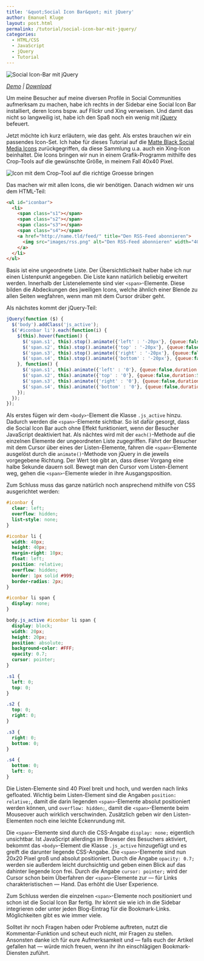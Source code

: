 ```yaml
---
title: '&quot;Social Icon Bar&quot; mit jQuery'
author: Emanuel Kluge
layout: post.html
permalink: /tutorial/social-icon-bar-mit-jquery/
categories:
  - HTML/CSS
  - JavaScript
  - jQuery
  - Tutorial
---
```


<noscript data-src="/wp-content/uploads/2009/10/social-icon-bar-mit-jquery.jpg" data-alt="Social Icon-Bar mit jQuery">
<img src="/wp-content/uploads/2009/10/social-icon-bar-mit-jquery.jpg" alt="Social Icon-Bar mit jQuery">
</noscript>

*[Demo][demo] | [Download][download]*

Um meine Besucher auf meine diversen Profile in Social Communities aufmerksam zu machen, habe ich rechts in der Sidebar eine Social Icon Bar installiert, deren Icons bspw. auf Flickr und Xing verweisen. Und damit das nicht so langweilig ist, habe ich den Spaß noch ein wenig mit [jQuery][jquery] befeuert.

Jetzt möchte ich kurz erläutern, wie das geht. Als erstes brauchen wir ein passendes Icon-Set. Ich habe für dieses Tutorial auf die [Matte Black Social Media Icons][webtreats] zurückgegriffen, da diese Sammlung u.a. auch ein Xing-Icon beinhaltet. Die Icons bringen wir nun in einem Grafik-Programm mithilfe des Crop-Tools auf die gewünschte Größe, in meinem Fall 40x40 Pixel.

<noscript data-src="/wp-content/uploads/2009/10/icon-crop-tool.jpg" data-alt="Icon mit dem Crop-Tool auf die richtige Groesse bringen">
<img src="/wp-content/uploads/2009/10/icon-crop-tool.jpg" alt="Icon mit dem Crop-Tool auf die richtige Groesse bringen">
</noscript>

Das machen wir mit allen Icons, die wir benötigen. Danach widmen wir uns dem HTML-Teil:

```html
<ul id="iconbar">
  <li>
    <span class="s1"></span>
    <span class="s2"></span>
    <span class="s3"></span>
    <span class="s4"></span>
    <a href="http://name.tld/feed/" title="Den RSS-Feed abonnieren">
      <img src="images/rss.png" alt="Den RSS-Feed abonnieren" width="40" height="40" title="Den RSS-Feed abonnieren" />
    </a>
  </li>
</ul>
```

Basis ist eine ungeordnete Liste. Der Übersichtlichkeit halber habe ich nur einen Listenpunkt angegeben. Die Liste kann natürlich beliebig erweitert werden. Innerhalb der Listenelemente sind vier `<span>`-Elemente. Diese bilden die Abdeckungen des jweiligen Icons, welche ähnlich einer Blende zu allen Seiten wegfahren, wenn man mit dem Cursor drüber geht.

Als nächstes kommt der jQuery-Teil:

```javascript
jQuery(function ($) {
  $('body').addClass('js_active');
  $('#iconbar li').each(function(i) {
    $(this).hover(function() {
      $('span.s1', this).stop().animate({'left' : '-20px'}, {queue:false,duration:500});
      $('span.s2', this).stop().animate({'top' : '-20px'}, {queue:false,duration:500});
      $('span.s3', this).stop().animate({'right' : '-20px'}, {queue:false,duration:500});
      $('span.s4', this).stop().animate({'bottom' : '-20px'}, {queue:false,duration:500});
    }, function() {
      $('span.s1', this).animate({'left' : '0'}, {queue:false,duration:500});
      $('span.s2', this).animate({'top' : '0'}, {queue:false,duration:500});
      $('span.s3', this).animate({'right' : '0'}, {queue:false,duration:500});
      $('span.s4', this).animate({'bottom' : '0'}, {queue:false,duration:500});
    });
  });
});
```

Als erstes fügen wir dem `<body>`-Element die Klasse `.js_active` hinzu. Dadurch werden die `<span>`-Elemente sichtbar. So ist dafür gesorgt, dass die Social Icon Bar auch ohne Effekt funktioniert, wenn der Besucher JavaScript deaktiviert hat. Als nächtes wird mit der `each()`-Methode auf die einzelnen Elemente der ungeordneten Liste zugegriffen. Fährt der Besucher mit dem Cursor über eines der Listen-Elemente, fahren die `<span>`-Elemente ausgelöst durch die `animate()`-Methode von jQuery in die jeweils vorgegebene Richtung. Der Wert `500` gibt an, dass dieser Vorgang eine halbe Sekunde dauern soll. Bewegt man den Cursor vom Listen-Element weg, gehen die `<span>`-Elemente wieder in ihre Ausgangsposition.

Zum Schluss muss das ganze natürlich noch ansprechend mithilfe von CSS ausgerichtet werden:

```css
#iconbar {
  clear: left;
  overflow: hidden;
  list-style: none;
}

#iconbar li {
  width: 40px;
  height: 40px;
  margin-right: 10px;
  float: left;
  position: relative;
  overflow: hidden;
  border: 1px solid #999;
  border-radius: 2px;
}

#iconbar li span {
  display: none;
}

body.js_active #iconbar li span {
  display: block;
  width: 20px;
  height: 20px;
  position: absolute;
  background-color: #FFF;
  opacity: 0.7;
  cursor: pointer;
}

.s1 {
  left: 0;
  top: 0;
}

.s2 {
  top: 0;
  right: 0;
}

.s3 {
  right: 0;
  bottom: 0;
}

.s4 {
  bottom: 0;
  left: 0;
}
```

Die Listen-Elemente sind 40 Pixel breit und hoch, und werden nach links gefloated. Wichtig beim Listen-Element sind die Angaben `position: relative;`, damit die darin liegenden `<span>`-Elemente absolut positioniert werden können, und `overflow: hidden;`, damit die `<span>`-Elemente beim Mouseover auch wirklich verschwinden. Zusätzlich geben wir den Listen-Elementen noch eine leichte Eckenrundung mit.

Die `<span>`-Elemente sind durch die CSS-Angabe `display: none;` eigentlich unsichtbar. Ist JavaScript allerdings im Browser des Besuchers aktiviert, bekommt das `<body>`-Element die Klasse `.js_active` hinzugefügt und es greift die darunter liegende CSS-Angabe. Die `<span>`-Elemente sind nun 20x20 Pixel groß und absolut positioniert. Durch die Angabe `opacity: 0.7;` werden sie außerdem leicht durchsichtig und geben einen Blick auf das dahinter liegende Icon frei. Durch die Angabe `cursor: pointer;` wird der Cursor schon beim Überfahren der `<span>`-Elemente zur &mdash; für Links charakteristischen &mdash; Hand. Das erhöht die User Experience.

Zum Schluss werden die einzelnen `<span>`-Elemente noch positioniert und schon ist die Social Icon Bar fertig. Ihr könnt sie wie ich in die Sidebar integrieren oder unter jeden Blog-Eintrag für die Bookmark-Links. Möglichkeiten gibt es wie immer viele.

Solltet ihr noch Fragen haben oder Probleme auftreten, nutzt die Kommentar-Funktion und scheut euch nicht, mir Fragen zu stellen. Ansonsten danke ich für eure Aufmerksamkeit und &mdash; falls euch der Artikel gefallen hat &mdash; würde mich freuen, wenn ihr ihn einschlägigen Bookmark-Diensten zuführt.

[demo]: http://www.emanuel-kluge.de/demo/social-icon-bar-mit-jquery/
[download]: /wp-content/uploads/2009/09/social-icon-bar-mit-jquery.zip
[jquery]: http://jquery.com/
[webtreats]: http://webtreats.mysitemyway.com/154-matte-black-social-media-icons/
